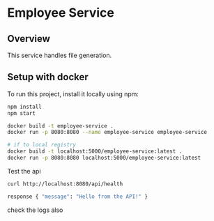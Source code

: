 # Employee Service

## Overview
This service handles file generation.

## Setup with docker
To run this project, install it locally using npm:

```bash
npm install
npm start

docker build -t employee-service .
docker run -p 8080:8080 --name employee-service employee-service

# if to local registry
docker build -t localhost:5000/employee-service:latest .
docker run -p 8080:8080 localhost:5000/employee-service:latest
```
Test the api 
```bash
curl http://localhost:8080/api/health
```
```bash
response { "message": "Hello from the API!" }
```
check the logs also